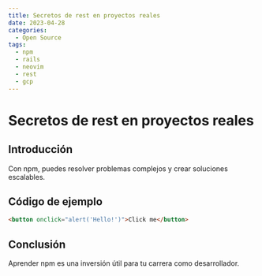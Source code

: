 ```yaml
---
title: Secretos de rest en proyectos reales
date: 2023-04-28
categories:
  - Open Source
tags:
  - npm
  - rails
  - neovim
  - rest
  - gcp
---
```


# Secretos de rest en proyectos reales

## Introducción

Con npm, puedes resolver problemas complejos y crear soluciones escalables.

## Código de ejemplo

```html
<button onclick="alert('Hello!')">Click me</button>
```

## Conclusión

Aprender npm es una inversión útil para tu carrera como desarrollador.